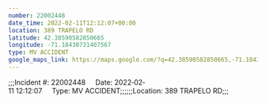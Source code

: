 ```yaml
---
number: 22002448
date_time: 2022-02-11T12:12:07+00:00
location: 389 TRAPELO RD
latitude: 42.38590582850665
longitude: -71.18430731407567
type: MV ACCIDENT
google_maps_link: https://maps.google.com/?q=42.38590582850665,-71.18430731407567
---
```


;;;Incident #: 22002448     Date: 2022‐02‐11 12:12:07     Type: MV ACCIDENT;;;;;;Location: 389 TRAPELO RD;;;
